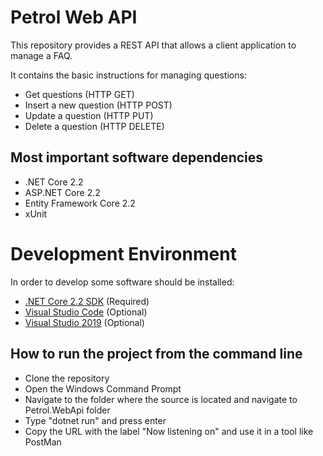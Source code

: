 # Petrol Web API

This repository provides a REST API that allows a client application to manage a FAQ.

It contains the basic instructions for managing questions:
- Get questions (HTTP GET)
- Insert a new question (HTTP POST)
- Update a question (HTTP PUT)
- Delete a question (HTTP DELETE)

## Most important software dependencies
- .NET Core 2.2
- ASP.NET Core 2.2
- Entity Framework Core 2.2
- xUnit

# Development Environment

In order to develop some software should be installed:

- [.NET Core 2.2 SDK](https://dotnet.microsoft.com/download) (Required)
- [Visual Studio Code](https://code.visualstudio.com/) (Optional)
- [Visual Studio 2019](https://visualstudio.microsoft.com/vs) (Optional)

## How to run the project from the command line
- Clone the repository
- Open the Windows Command Prompt
- Navigate to the folder where the source is located and navigate to Petrol.WebApi folder
- Type "dotnet run" and press enter
- Copy the URL with the label "Now listening on" and use it in a tool like PostMan
